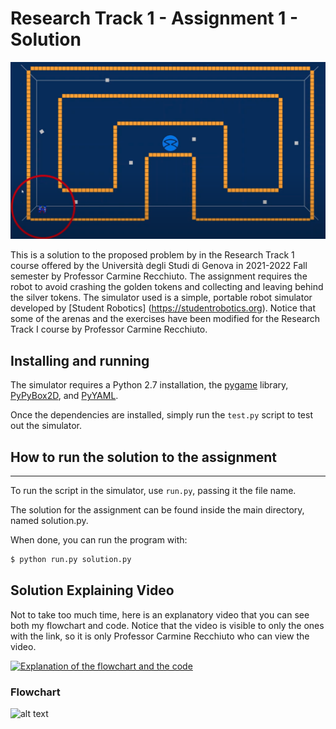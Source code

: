 Research Track 1 - Assignment 1 - Solution
================================
<img src="ssofcircuit.png" alt="ScreenShot" width="600"/>

<!--https://www.iloveimg.com/download/7l94cmwcf956h8z1Ay8h84vljztr0jjz72yz3d01527qr891x8mwycjblxzg2q2b1yh634p3dmt27fhkbzm89p41ls4jqsAt037k7l307zgzcrtlqf66xk4d9m8gfb6rqnyq8qqhdkv15x0kp47sgxb2pmkq6bd9xA8j6px2zb6frdzsf2fq/6 
![Screenshot](ssofcircuit.png)
-->
This is a solution to the proposed problem by in the Research Track 1 course offered by the Università degli Studi di Genova in 2021-2022 Fall semester by Professor Carmine Recchiuto. The assignment requires the robot to avoid crashing the golden tokens and collecting and leaving behind the silver tokens. The simulator used is a simple, portable robot simulator developed by [Student Robotics] (https://studentrobotics.org). Notice that some of the arenas and the exercises have been modified for the Research Track I course by Professor Carmine Recchiuto.

Installing and running
----------------------

The simulator requires a Python 2.7 installation, the [pygame](http://pygame.org/) library, [PyPyBox2D](https://pypi.python.org/pypi/pypybox2d/2.1-r331), and [PyYAML](https://pypi.python.org/pypi/PyYAML/).

Once the dependencies are installed, simply run the `test.py` script to test out the simulator.

## How to run the solution to the assignment
-----------------------------

To run the script in the simulator, use `run.py`, passing it the file name. 

The solution for the assignment can be found inside the main directory, named solution.py.

When done, you can run the program with:

```bash
$ python run.py solution.py
```

Solution Explaining Video
---------

Not to take too much time, here is an explanatory video that you can see both my flowchart and code. Notice that the video is visible to only the ones with the link, so it is only Professor Carmine Recchiuto who can view the video.


[![Explanation of the flowchart and the code](https://img.youtube.com/vi/CarIHrRCf3Q/0.jpg)](https://www.youtube.com/watch?v=CarIHrRCf3Q)

### Flowchart ###

![alt text](https://i.ibb.co/XksfB1s/flowchart.png)


